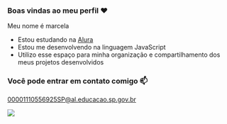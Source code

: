 ### Boas vindas ao meu perfil ❤️

Meu nome é marcela
- Estou estudando na [Alura](https://www.alura.com.br)
- Estou me desenvolvendo na linguagem JavaScript
- Utilizo esse espaço para minha organização e compartilhamento dos meus projetos desenvolvidos

### Você pode entrar em contato comigo 📫

00001110556925SP@al.educacao.sp.gov.br


![](https://media1.tenor.com/m/tBkzk_5sfJ4AAAAC/lion-roar.gif)
